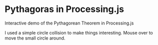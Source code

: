 Pythagoras in Processing.js
===========================

Interactive demo of the Pythagorean Theorem in Processing.js

I used a simple circle collision to make things interesting. Mouse over to move the small circle around.
